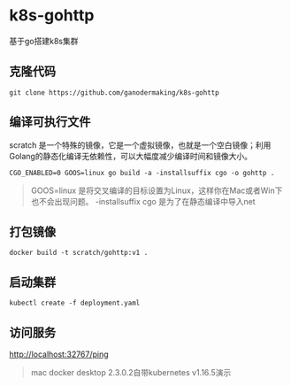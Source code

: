# k8s-gohttp

基于go搭建k8s集群

## 克隆代码

```shell
git clone https://github.com/ganodermaking/k8s-gohttp
```

## 编译可执行文件

scratch 是一个特殊的镜像，它是一个虚拟镜像，也就是一个空白镜像；利用Golang的静态化编译无依赖性，可以大幅度减少编译时间和镜像大小。

```shell
CGO_ENABLED=0 GOOS=linux go build -a -installsuffix cgo -o gohttp .
```

> GOOS=linux 是将交叉编译的目标设置为Linux，这样你在Mac或者Win下也不会出现问题。 -installsuffix cgo 是为了在静态编译中导入net

## 打包镜像

```shell
docker build -t scratch/gohttp:v1 .
```

## 启动集群

```shell
kubectl create -f deployment.yaml
```

## 访问服务

<http://localhost:32767/ping>

> mac docker desktop 2.3.0.2自带kubernetes v1.16.5演示
